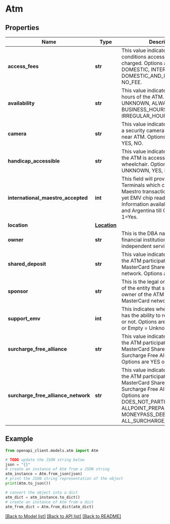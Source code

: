 # Atm


## Properties

Name | Type | Description | Notes
------------ | ------------- | ------------- | -------------
**access_fees** | **str** | This value indicates under what conditions access fees are charged. Options are UNKNOWN, DOMESTIC, INTERNATIONAL, DOMESTIC_AND_INTERNATIONAL, NO_FEE. | [optional] 
**availability** | **str** | This value indicates the availability hours of the ATM. Options are UNKNOWN, ALWAYS_AVAILABLE, BUSINESS_HOURS, IRREGULAR_HOURS. | [optional] 
**camera** | **str** | This value indicates whether or not a security camera is present or near ATM. Options are UNKNOWN, YES, NO. | [optional] 
**handicap_accessible** | **str** | This value indicates whether or not the ATM is accessible by wheelchair. Options are UNKNOWN, YES, NO. | [optional] 
**international_maestro_accepted** | **int** | This field will provide ATM Terminals which can still process Maestro transactions but are not yet EMV chip reader enabled. Information available only for USA and Argentina till October 2014. 1&#x3D;Yes. | [optional] 
**location** | [**Location**](Location.md) |  | [optional] 
**owner** | **str** | This is the DBA name of the financial institution affiliate or independent service organization. | [optional] 
**shared_deposit** | **str** | This value indicates whether or not the ATM participates in the MasterCard Shared Deposit network. Options are YES or NO. | [optional] 
**sponsor** | **str** | This is the legal or business name of the entity that sponsors the owner of the ATM into the MasterCard network. | [optional] 
**support_emv** | **int** | This indicates whether the ATM has the ability to read chip cards or not. Options are 1 &#x3D; Yes 2 &#x3D; No or Empty &#x3D; Unknown. | [optional] 
**surcharge_free_alliance** | **str** | This value indicates whether or not the ATM participates in the MasterCard Shared (only) Surcharge Free Alliance network. Options are YES or NO. | [optional] 
**surcharge_free_alliance_network** | **str** | This value indicates whether or not the ATM participates in the MasterCard Shared (only) Surcharge Free Alliance network. Options are DOES_NOT_PARTICIPATE_IN_SFA, ALLPOINT_PREPAID, MONEYPASS_DEBIT, and ALL_SURCHARGE_FREE. | [optional] 

## Example

```python
from openapi_client.models.atm import Atm

# TODO update the JSON string below
json = "{}"
# create an instance of Atm from a JSON string
atm_instance = Atm.from_json(json)
# print the JSON string representation of the object
print(Atm.to_json())

# convert the object into a dict
atm_dict = atm_instance.to_dict()
# create an instance of Atm from a dict
atm_from_dict = Atm.from_dict(atm_dict)
```
[[Back to Model list]](../README.md#documentation-for-models) [[Back to API list]](../README.md#documentation-for-api-endpoints) [[Back to README]](../README.md)


